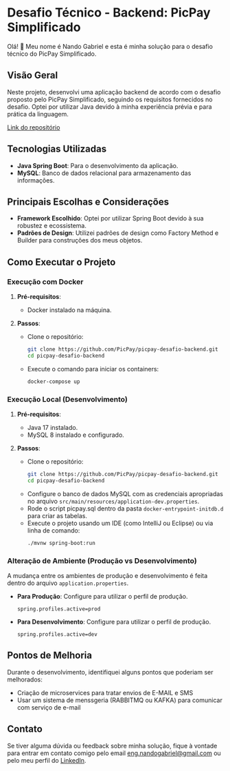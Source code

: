 # Desafio Técnico - Backend: PicPay Simplificado

Olá! 👋 Meu nome é Nando Gabriel e esta é minha solução para o desafio técnico do PicPay Simplificado.

## Visão Geral

Neste projeto, desenvolvi uma aplicação backend de acordo com o desafio proposto pelo PicPay Simplificado, seguindo os requisitos fornecidos no desafio. Optei por utilizar Java devido à minha experiência prévia e para prática da linguagem.

[Link do repositório](https://github.com/PicPay/picpay-desafio-backend)

## Tecnologias Utilizadas

- **Java Spring Boot**: Para o desenvolvimento da aplicação.
- **MySQL**: Banco de dados relacional para armazenamento das informações.

## Principais Escolhas e Considerações

- **Framework Escolhido**: Optei por utilizar Spring Boot devido à sua robustez e ecossistema.
- **Padrões de Design**: Utilizei padrões de design como Factory Method e Builder para construções dos meus objetos.

## Como Executar o Projeto

### Execução com Docker

1. **Pré-requisitos**:
    - Docker instalado na máquina.

2. **Passos**:
    - Clone o repositório:
      ```bash
      git clone https://github.com/PicPay/picpay-desafio-backend.git
      cd picpay-desafio-backend
      ```
    - Execute o comando para iniciar os containers:
      ```bash
      docker-compose up
      ```

### Execução Local (Desenvolvimento)

1. **Pré-requisitos**:
    - Java 17 instalado.
    - MySQL 8 instalado e configurado.

2. **Passos**:
    - Clone o repositório:
      ```bash
      git clone https://github.com/PicPay/picpay-desafio-backend.git
      cd picpay-desafio-backend
      ```
    - Configure o banco de dados MySQL com as credenciais apropriadas no arquivo `src/main/resources/application-dev.properties`.
    - Rode o script picpay.sql dentro da pasta `docker-entrypoint-initdb.d` para criar as tabelas.
    - Execute o projeto usando um IDE (como IntelliJ ou Eclipse) ou via linha de comando:
      ```bash
      ./mvnw spring-boot:run
      ```

### Alteração de Ambiente (Produção vs Desenvolvimento)

A mudança entre os ambientes de produção e desenvolvimento é feita dentro do arquivo `application.properties`.

- **Para Produção**:
  Configure para utilizar o perfil de produção.
  ```properties
  spring.profiles.active=prod

- **Para Desenvolvimento**:
  Configure para utilizar o perfil de produção.
  ```properties
  spring.profiles.active=dev

## Pontos de Melhoria

Durante o desenvolvimento, identifiquei alguns pontos que poderiam ser melhorados:

- Criação de microservices para tratar envios de E-MAIL e SMS
- Usar um sistema de menssgeria (RABBITMQ ou KAFKA) para comunicar com serviço de e-mail


## Contato

Se tiver alguma dúvida ou feedback sobre minha solução, fique à vontade para entrar em contato comigo pelo email eng.nandogabriel@gmail.com ou pelo meu perfil do [LinkedIn](https://www.linkedin.com/in/nando-gabriel/).